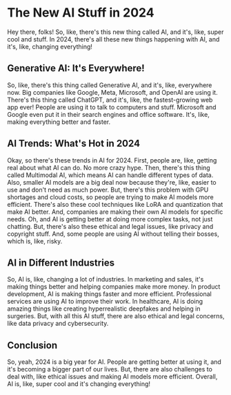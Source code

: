# The New AI Stuff in 2024

Hey there, folks! So, like, there's this new thing called AI, and it's, like, super cool and stuff. In 2024, there's all these new things happening with AI, and it's, like, changing everything!

## Generative AI: It's Everywhere!

So, like, there's this thing called Generative AI, and it's, like, everywhere now. Big companies like Google, Meta, Microsoft, and OpenAI are using it. There's this thing called ChatGPT, and it's, like, the fastest-growing web app ever! People are using it to talk to computers and stuff. Microsoft and Google even put it in their search engines and office software. It's, like, making everything better and faster.

## AI Trends: What's Hot in 2024

Okay, so there's these trends in AI for 2024. First, people are, like, getting real about what AI can do. No more crazy hype. Then, there's this thing called Multimodal AI, which means AI can handle different types of data. Also, smaller AI models are a big deal now because they're, like, easier to use and don't need as much power. But, there's this problem with GPU shortages and cloud costs, so people are trying to make AI models more efficient. There's also these cool techniques like LoRA and quantization that make AI better. And, companies are making their own AI models for specific needs. Oh, and AI is getting better at doing more complex tasks, not just chatting. But, there's also these ethical and legal issues, like privacy and copyright stuff. And, some people are using AI without telling their bosses, which is, like, risky.

## AI in Different Industries

So, AI is, like, changing a lot of industries. In marketing and sales, it's making things better and helping companies make more money. In product development, AI is making things faster and more efficient. Professional services are using AI to improve their work. In healthcare, AI is doing amazing things like creating hyperrealistic deepfakes and helping in surgeries. But, with all this AI stuff, there are also ethical and legal concerns, like data privacy and cybersecurity.

## Conclusion

So, yeah, 2024 is a big year for AI. People are getting better at using it, and it's becoming a bigger part of our lives. But, there are also challenges to deal with, like ethical issues and making AI models more efficient. Overall, AI is, like, super cool and it's changing everything!